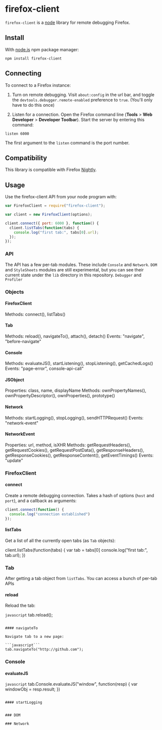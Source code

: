 # firefox-client
`firefox-client` is a [node](nodejs.org) library for remote debugging Firefox.

## Install
With [node.js](http://nodejs.org/) npm package manager:

	npm install firefox-client

## Connecting
To connect to a Firefox instance:

1) Turn on remote debugging. Visit `about:config` in the url bar, and toggle the `devtools.debugger.remote-enabled` preference to `true`. (You'll only have to do this once)

2) Listen for a connection. Open the Firefox command line (**Tools** > **Web Developer** > **Developer Toolbar**). Start the server by entering this command:

```
listen 6000
```

The first argument to the `listen` command is the port number.

## Compatibility

This library is compatible with Firefox [Nightly](http://nightly.mozilla.org/).

## Usage

Use the firefox-client API from your node program with:

```javascript
var FirefoxClient = require("firefox-client");

var client = new FirefoxClient(options);

client.connect({ port: 6000 }, function() {
  client.listTabs(function(tabs) {
    console.log("first tab:", tabs[0].url);
  });
});
```

### API

The API has a few per-tab modules. These include `Console` and `Network`. `DOM` and `StyleSheets` modules are still experimental, but you can see their current state under the `lib` directory in this repository. `Debugger` and `Profiler`

### Objects

#### FirefoxClient
Methods: connect(), listTabs()

#### Tab
Methods: reload(), navigateTo(), attach(), detach()
Events: "navigate", "before-navigate"

#### Console
Methods: evaluateJS(), startListening(), stopListening(), getCachedLogs()
Events: "page-error", console-api-call"

#### JSObject
Properties: class, name, displayName
Methods: ownPropertyNames(), ownPropertyDescriptor(), ownProperties(), prototype()

#### Network
Methods: startLogging(), stopLogging(), sendHTTPRequest()
Events: "network-event"

#### NetworkEvent
Properties: url, method, isXHR
Methods: getRequestHeaders(), getRequestCookies(), getRequestPostData(), getResponseHeaders(), getResponseCookies(), getResponseContent(), getEventTimings()
Events: "update"

### FirefoxClient

#### connect

Create a remote debugging connection. Takes a hash of options (`host` and `port`), and
a callback as arguments:

```javascript
client.connect(function() {
  console.log("connection established")
});
```

#### listTabs

Get a list of all the currently open tabs (as `Tab` objects):

client.listTabs(function(tabs) {
   var tab = tabs[0]
   console.log("first tab:", tab.url);
})

### Tab

After getting a tab object from `listTabs`. You can access a bunch of per-tab APIs

#### reload

Reload the tab:

```javascript```
tab.reload();
```

#### navigateTo

Navigate tab to a new page:

```javascript```
tab.navigateTo("http://github.com");
```

### Console


#### evaluateJS

```javascript```
tab.Console.evaluateJS("window", function(resp) {
  var windowObj = resp.result;
})
```

#### startLogging


### DOM

### Network

